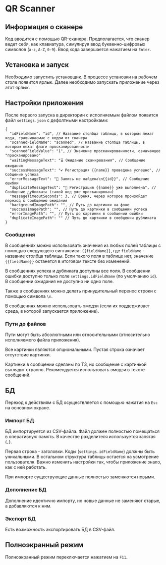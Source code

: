 # QR Scanner

## Информация о сканере
Код вводится с помощью QR-сканера. Предполагается, что сканер ведет себя, как клавиатура, симулируя ввод буквенно-цифровых символов (`a-z`, `A-Z`, `0-9`). Ввод кода завершается нажатием на `Enter`.

## Установка и запуск
Необходимо запустить установщик. В процессе установки на рабочем столе появится ярлык. Далее необходимо запускать приложение через этот ярлык. 

## Настройки приложения
После первого запуска в директории с исполняемым файлом появится файл `settings.json` с дефолтными настройками:
```json5
{
  "idFieldName": "id", // Название столбца таблицы, в котором лежат коды, сравниваемые с кодом от сканера
  "scannedFieldName": "scanned", // Название столбца таблицы, в котором лежат флаги просканированности
  "scannedFieldValue": "1", // Значение просканированности, означающее "просканировано"
  "waitingMessageText": "⌛ Ожидание сканирования", // Сообщение ожидания
  "successMessageText": "✔️ Регистрация {{name}} проведена успешно", // Собщение успеха
  "errorMessageText": "💩 Запись не найдена\n{{id}}", // Сообщение ошибки
  "duplicateMessageText": "🤨 Регистрация {{name}} уже выполнена", // Сообщение дубликата (такой код уже просканирован)
  "messageTimeoutSeconds": 3, // Время, через которое произойдет переход к сообщению ожидания
  "backgroundImagePath": "", // Путь до картинки на фоне
  "successImagePath": "", // Путь до картинки в сообщении успеха
  "errorImagePath": "", // Путь до картинки в сообщении ошибки
  "duplicateImagePath": "" // Путь до картинки в сообщении дубликата
}
```

### Сообщения
В сообщениях можно использовать значения из любых полей таблицы с помощью следующего синтаксиса: `{{fieldName}}`, где `fieldName` - название столбца таблицы. Если такого поля в таблице нет, значение `{{fieldName}}` останется в итоговом тексте без изменений.

В сообщениях успеха и дубликата доступны все поля. В сообщении ошибки доступно только поле `settings.idFieldName` (по умолчанию `id`). В сообщении ожидания не доступно ни одно поле.

Также в сообщениях можно делать принудительный перенос строки с помощью символа `\n`.

В сообщениях можно использовать эмодзи (если их поддерживает среда, в которой запускается приложение).

### Пути до файлов
Пути могут быть абсолютными или относительными (относительно исполняемого файла приложения).

Все картинки являются опциональными. Пустая строка означает отсутствие картинки.

Картинки в сообщении сделаны по ТЗ, но сообщение с картинкой выглядит странно. Рекомендуется использовать эмодзи в тексте сообщений.

## БД
Переход к действиям с БД осуществляется с помощью нажатия на `Esc` на основном экране. 

### Импорт БД
БД импортируется из CSV-файла. Файл должен полностью помещаться в оперативную память. В качестве разделителя используется запятая (`,`).

Первая строка - заголовки. Коды (`settings.idFieldName`) должны быть уникальными. В остальном структура таблицы остается на усмотрение пользователя. Важно изменить настройки так, чтобы приложение знало, как с ней работать.

При импорте существующие данные полностью заменяются новыми.

### Дополнение БД
Дополнение идентично импорту, но новые данные не заменяют старые, а добавляются к ним.

### Экспорт БД
Есть возможность экспортировать БД в CSV-файл.

## Полноэкранный режим
Полноэкранный режим переключается нажатием на `F11`.
